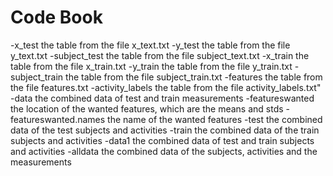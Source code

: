 # Code Book
-x_test			the table from the file x_text.txt
-y_test			the table from the file y_text.txt
-subject_test		the table from the file subject_text.txt
-x_train		the table from the file x_train.txt
-y_train		the table from the file y_train.txt
-subject_train		the table from the file subject_train.txt
-features		the table from the file features.txt
-activity_labels 	the table from the file activity_labels.txt"
-data			the combined data of test and train measurements
-featureswanted		the location of the wanted features, which are the means and stds
-featureswanted.names	the name of the wanted features
-test			the combined data of the test subjects and activities
-train			the combined data of the train subjects and activities
-data1			the combined data of test and train subjects and activities
-alldata		the combined data of the subjects, activities and the measurements